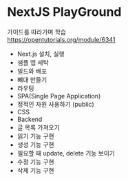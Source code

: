 # NextJS PlayGround


가이드를 따라가며 학습  
https://opentutorials.org/module/6341
- Next.js 설치, 실행
- 샘플 앱 세탁
- 빌드와 배포
- 뼈대 만들기
- 라우팅
- SPA(Single Page Application)
- 정적인 자원 사용하기 (public)
- CSS
- Backend
- 글 목록 가져오기
- 읽기 기능 구현
- 생성 기능 구현
- 필요할 때 update, delete 기능 보이기
- 수정 기능 구현
- 삭제 기능 구현